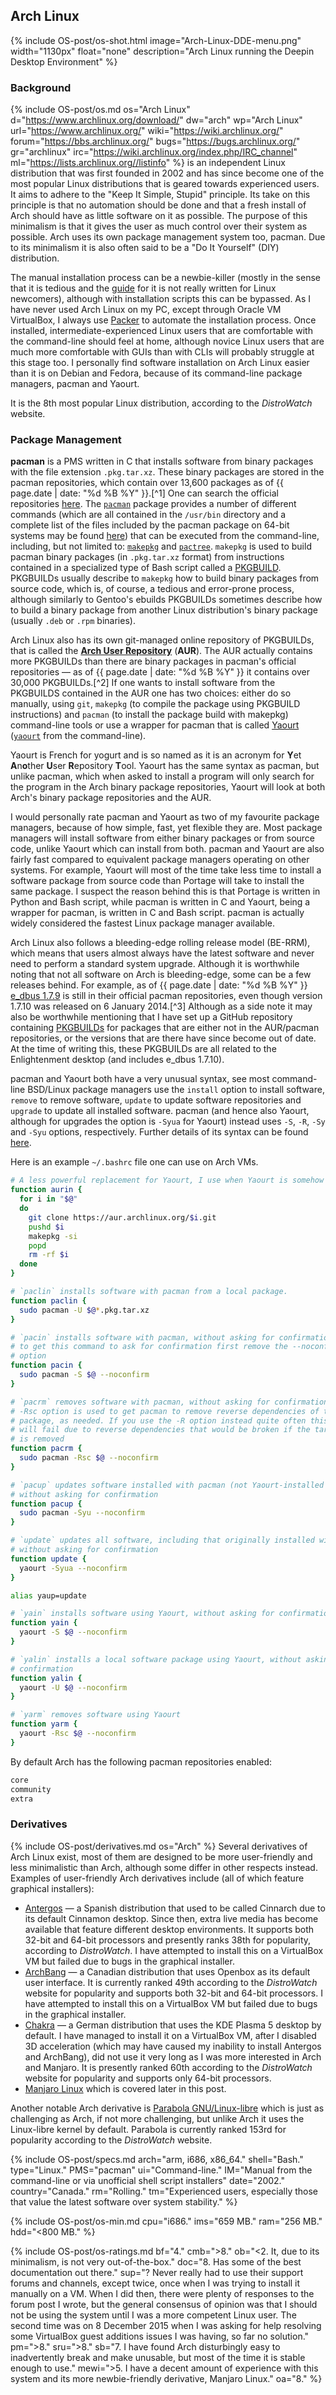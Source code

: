 ## Arch Linux
{% include OS-post/os-shot.html image="Arch-Linux-DDE-menu.png" width="1130px" float="none" description="Arch Linux running the Deepin Desktop Environment" %}

### Background
{% include OS-post/os.md os="Arch Linux" d="https://www.archlinux.org/download/" dw="arch" wp="Arch Linux" url="https://www.archlinux.org/" wiki="https://wiki.archlinux.org/" forum="https://bbs.archlinux.org/" bugs="https://bugs.archlinux.org/" gr="archlinux" irc="https://wiki.archlinux.org/index.php/IRC_channel" ml="https://lists.archlinux.org//listinfo" %} is an independent Linux distribution that was first founded in 2002 and has since become one of the most popular Linux distributions that is geared towards experienced users. It aims to adhere to the "Keep It Simple, Stupid" principle. Its take on this principle is that no automation should be done and that a fresh install of Arch should have as little software on it as possible. The purpose of this minimalism is that it gives the user as much control over their system as possible. Arch uses its own package management system too, pacman. Due to its minimalism it is also often said to be a "Do It Yourself" (DIY) distribution.

The manual installation process can be a newbie-killer (mostly in the sense that it is tedious and the [guide](https://wiki.archlinux.org/index.php/Beginners%27_guide) for it is not really written for Linux newcomers), although with installation scripts this can be bypassed. As I have never used Arch Linux on my PC, except through Oracle VM VirtualBox, I always use [Packer](https://github.com/fusion809/arch-builder) to automate the installation process. Once installed, intermediate-experienced Linux users that are comfortable with the command-line should feel at home, although novice Linux users that are much more comfortable with GUIs than with CLIs will probably struggle at this stage too. I personally find software installation on Arch Linux easier than it is on Debian and Fedora, because of its command-line package managers, pacman and Yaourt.

It is the 8th most popular Linux distribution, according to the *DistroWatch* website.

### Package Management
**pacman** is a PMS written in C that installs software from binary packages with the file extension `.pkg.tar.xz`. These binary packages are stored in the pacman repositories, which contain over 13,600 packages as of {{ page.date | date: "%d %B %Y" }}.[^1] One can search the official repositories [here](https://www.archlinux.org/packages/). The [`pacman`](/man/pacman.8.html) package provides a number of different commands (which are all contained in the `/usr/bin` directory and a complete list of the files included by the pacman package on 64-bit systems may be found [here](https://www.archlinux.org/packages/core/x86_64/pacman/files/)) that can be executed from the command-line, including, but not limited to: [`makepkg`](/man/makepkg.8.html) and [`pactree`](/man/pactree.8.html). `makepkg` is used to build pacman binary packages (in `.pkg.tar.xz` format) from instructions contained in a specialized type of Bash script called a [PKGBUILD](/man/PKGBUILD.5.html). PKGBUILDs usually describe to `makepkg` how to build binary packages from source code, which is, of course, a tedious and error-prone process, although similarly to Gentoo's ebuilds PKGBUILDs sometimes describe how to build a binary package from another Linux distribution's binary package (usually `.deb` or `.rpm` binaries).

Arch Linux also has its own git-managed online repository of PKGBUILDs, that is called the [**Arch User Repository**](https://aur.archlinux.org/) (**AUR**). The AUR actually contains more PKGBUILDs than there are binary packages in pacman's official repositories &mdash; as of {{ page.date | date: "%d %B %Y" }} it contains over 30,000 PKGBUILDs.[^2] If one wants to install software from the PKGBUILDS contained in the AUR one has two choices: either do so manually, using `git`, `makepkg` (to compile the package using PKGBUILD instructions) and `pacman` (to install the package build with makepkg) command-line tools or use a wrapper for pacman that is called [Yaourt](https://wiki.archlinux.org/index.php/Yaourt) ([`yaourt`](/man/yaourt.8.html) from the command-line).

Yaourt is French for yogurt and is so named as it is an acronym for <b>Y</b>et <b>A</b>n<b>o</b>ther <b>U</b>ser <b>R</b>epository <b>T</b>ool. Yaourt has the same syntax as pacman, but unlike pacman, which when asked to install a program will only search for the program in the Arch binary package repositories, Yaourt will look at both Arch's binary package repositories and the AUR.

I would personally rate pacman and Yaourt as two of my favourite package managers, because of how simple, fast, yet flexible they are. Most package managers will install software from either binary packages or from source code, unlike Yaourt which can install from both. pacman and Yaourt are also fairly fast compared to equivalent package managers operating on other systems. For example, Yaourt will most of the time take less time to install a software package from source code than Portage will take to install the same package. I suspect the reason behind this is that Portage is written in Python and Bash script, while pacman is written in C and Yaourt, being a wrapper for pacman, is written in C and Bash script. pacman is actually widely considered the fastest Linux package manager available.

Arch Linux also follows a bleeding-edge rolling release model (BE-RRM), which means that users almost always have the latest software and never need to perform a standard system upgrade. Although it is worthwhile noting that not all software on Arch is bleeding-edge, some can be a few releases behind. For example, as of {{ page.date | date: "%d %B %Y" }} [e_dbus 1.7.9](https://www.archlinux.org/packages/extra/x86_64/e_dbus/) is still in their official pacman repositories, even though version 1.7.10 was released on 6 January 2014.[^3] Although as a side note it may also be worthwhile mentioning that I have set up a GitHub repository containing [PKGBUILDs](https://github.com/fusion809/PKGBUILDs) for packages that are either not in the AUR/pacman repositories, or the versions that are there have since become out of date. At the time of writing this, these PKGBUILDs are all related to the Enlightenment desktop (and includes e_dbus 1.7.10).

pacman and Yaourt both have a very unusual syntax, see most command-line BSD/Linux package managers use the `install` option to install software, `remove` to remove software, `update` to update software repositories and `upgrade` to update all installed software. pacman (and hence also Yaourt, although for upgrades the option is `-Syua` for Yaourt) instead uses `-S`, `-R`, `-Sy` and `-Syu` options, respectively. Further details of its syntax can be found [here](https://wiki.archlinux.org/index.php/Pacman_Rosetta).

Here is an example `~/.bashrc` file one can use on Arch VMs.
```bash
# A less powerful replacement for Yaourt, I use when Yaourt is somehow inappropriate
function aurin {
  for i in "$@"
  do
    git clone https://aur.archlinux.org/$i.git
    pushd $i
    makepkg -si
    popd
    rm -rf $i
  done
}

# `paclin` installs software with pacman from a local package.
function paclin {
  sudo pacman -U $@*.pkg.tar.xz
}

# `pacin` installs software with pacman, without asking for confirmation
# to get this command to ask for confirmation first remove the --noconfirm
# option
function pacin {
  sudo pacman -S $@ --noconfirm
}

# `pacrm` removes software with pacman, without asking for confirmation
# -Rsc option is used to get pacman to remove reverse dependencies of the target
# package, as needed. If you use the -R option instead quite often this command
# will fail due to reverse dependencies that would be broken if the target package
# is removed
function pacrm {
  sudo pacman -Rsc $@ --noconfirm
}

# `pacup` updates software installed with pacman (not Yaourt-installed software)
# without asking for confirmation
function pacup {
  sudo pacman -Syu --noconfirm
}

# `update` updates all software, including that originally installed with Yaourt
# without asking for confirmation
function update {
  yaourt -Syua --noconfirm
}

alias yaup=update

# `yain` installs software using Yaourt, without asking for confirmation
function yain {
  yaourt -S $@ --noconfirm
}

# `yalin` installs a local software package using Yaourt, without asking for
# confirmation
function yalin {
  yaourt -U $@ --noconfirm
}

# `yarm` removes software using Yaourt
function yarm {
  yaourt -Rsc $@ --noconfirm
}
```
By default Arch has the following pacman repositories enabled:
```bash
core
community
extra
```

### Derivatives
{% include OS-post/derivatives.md os="Arch" %}
Several derivatives of Arch Linux exist, most of them are designed to be more user-friendly and less minimalistic than Arch, although some differ in other respects instead. Examples of user-friendly Arch derivatives include (all of which feature graphical installers):
* [Antergos](http://distrowatch.com/table.php?distribution=antergos) &mdash; a Spanish distribution that used to be called Cinnarch due to its default Cinnamon desktop. Since then, extra live media has become available that feature different desktop environments. It supports both 32-bit and 64-bit processors and presently ranks 38th for popularity, according to *DistroWatch*. I have attempted to install this on a VirtualBox VM but failed due to bugs in the graphical installer.
* [ArchBang](http://distrowatch.com/table.php?distribution=archbang) &mdash; a Canadian distribution that uses Openbox as its default user interface. It is currently ranked 49th according to the *DistroWatch* website for popularity and supports both 32-bit and 64-bit processors. I have attempted to install this on a VirtualBox VM but failed due to bugs in the graphical installer.
* [Chakra](http://chakraos.org/) &mdash; a German distribution that uses the KDE Plasma 5 desktop by default. I have managed to install it on a VirtualBox VM, after I disabled 3D acceleration (which may have caused my inability to install Antergos and ArchBang), did not use it very long as I was more interested in Arch and Manjaro. It is presently ranked 60th according to the *DistroWatch* website for popularity and supports only 64-bit processors.
* [Manjaro Linux](#manjaro-linux) which is covered later in this post.

Another notable Arch derivative is [Parabola GNU/Linux-libre](http://distrowatch.com/table.php?distribution=parabola) which is just as challenging as Arch, if not more challenging, but unlike Arch it uses the Linux-libre kernel by default. Parabola is currently ranked 153rd for popularity according to the *DistroWatch* website.

{% include OS-post/specs.md arch="arm, i686, x86_64." shell="Bash." type="Linux." PMS="pacman" ui="Command-line." IM="Manual from the command-line or via unofficial shell script installers" date="2002." country="Canada." rm="Rolling." tm="Experienced users, especially those that value the latest software over system stability." %}

{% include OS-post/os-min.md cpu="i686." ims="659 MB." ram="256 MB." hdd="<800 MB." %}

{% include OS-post/os-ratings.md bf="4." cmb=">8." ob="<2. It, due to its minimalism, is not very out-of-the-box." doc="8. Has some of the best documentation out there." sup="? Never really had to use their support forums and channels, except twice, once when I was trying to install it manually on a VM. When I did then, there were plenty of responses to the forum post I wrote, but the general consensus of opinion was that I should not be using the system until I was a more competent Linux user. The second time was on 8 December 2015 when I was asking for help resolving some VirtualBox guest additions issues I was having, so far no solution." pm=">8." sru=">8." sb="7. I have found Arch disturbingly easy to inadvertently break and make unusable, but most of the time it is stable enough to use." mewi=">5. I have a decent amount of experience with this system and its more newbie-friendly derivative, Manjaro Linux." oa="8." %}
